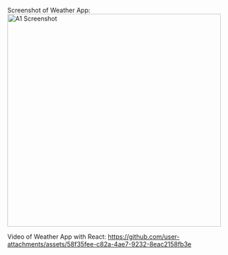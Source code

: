 Screenshot of Weather App:
<img width="482" alt="A1 Screenshot" src="https://github.com/user-attachments/assets/410496a9-7cc3-4831-a267-a836861daac4" />

Video of Weather App with React:
https://github.com/user-attachments/assets/58f35fee-c82a-4ae7-9232-8eac2158fb3e

